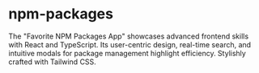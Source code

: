 # npm-packages
The "Favorite NPM Packages App" showcases advanced frontend skills with React and TypeScript. Its user-centric design, real-time search, and intuitive modals for package management highlight efficiency. Stylishly crafted with Tailwind CSS.
